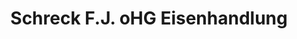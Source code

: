 ---
title: "Schreck F.J. oHG Eisenhandlung"
url: /aschaffenburg/schreck-f-j-ohg-eisenhandlung/
shop: Eisenwaren
---